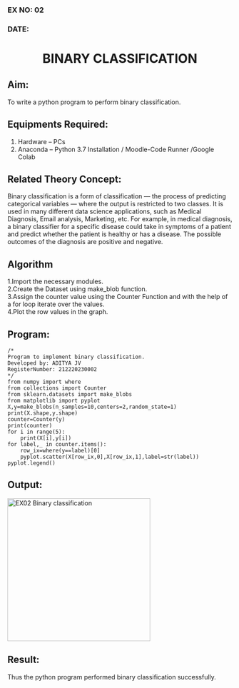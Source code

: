 ### EX NO: 02
### DATE:
# <p align="center"> BINARY CLASSIFICATION</p>
## Aim:
To write a python program to perform binary classification.

## Equipments Required:
1. Hardware – PCs
2. Anaconda – Python 3.7 Installation / Moodle-Code Runner /Google Colab

## Related Theory Concept:
Binary classification is a form of classification — the process of predicting categorical variables — where the output is restricted to two classes. It is used in many different data science applications, such as Medical Diagnosis, Email analysis, Marketing, etc. For example, in medical diagnosis, a binary classifier for a specific disease could take in symptoms of a patient and predict whether the patient is healthy or has a disease. The possible outcomes of the diagnosis are positive and negative.

## Algorithm
1.Import the necessary modules.<br>
2.Create the Dataset using make_blob function.<br>
3.Assign the counter value using the Counter Function and with the help of a for loop iterate over the values.<br>
4.Plot the row values in the graph.<br>

## Program:
```
/*
Program to implement binary classification.
Developed by: ADITYA JV
RegisterNumber: 212220230002
*/
from numpy import where
from collections import Counter
from sklearn.datasets import make_blobs
from matplotlib import pyplot
X,y=make_blobs(n_samples=10,centers=2,random_state=1)
print(X.shape,y.shape)
counter=Counter(y)
print(counter)
for i in range(5):
    print(X[i],y[i])
for label,_ in counter.items():
    row_ix=where(y==label)[0]
    pyplot.scatter(X[row_ix,0],X[row_ix,1],label=str(label))
pyplot.legend()
```

## Output:
<img width="320" alt="EX02 Binary classification" src="https://user-images.githubusercontent.com/75235759/166181742-735ad11e-8c77-4804-be08-e00d9bc5d2e6.png">

## Result:
Thus the python program performed binary classification successfully.
